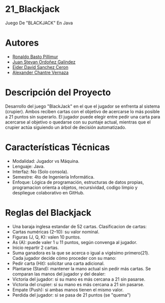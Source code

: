 # 21_Blackjack
Juego De "BLACKJACK" En Java
# Autores
- [Ronaldo Basto Pillimur](https://github.com/RonaldB24)
- [Juan Stevan Ordoñez Galindez](https://github.com/juanostevan)
- [Eider David Sanchez Ceron](https://github.com/Zandybro)
- [Alexander Chantre Vernaza](https://github.com/AlexanderChantre)

# Descripción del Proyecto
Desarrollo del juego "BlackJack" en el que el jugador se enfrenta al sistema (crupier).
Ambos reciben cartas con el objetivo de acercarse lo más posible a 21 puntos sin superarlo.
El jugador puede elegir entre pedir una carta para acercarse al objetivo o quedarse con su puntaje actual, 
mientras que el crupier actúa siguiendo un árbol de decisión automatizado.

# Características Técnicas
- Modalidad: Jugador vs Máquina.
- Lenguaje: Java.
- Interfaz: No (Solo consola).
- Semestre: 4to de Ingeniería Informática.
- Enfoque: Lógica de programación, estructuras de datos propias, programacion orienta a objetos, recursividad, codigo limpio y despliegue colaborativo en GitHub.

# Reglas del Blackjack
- Una baraja inglesa estandar de 52 cartas.
Clasificacion de cartas:
- Cartas numéricas (2–10): su valor nominal.
- Figuras (J, Q, K): valen 10 puntos.
- As (A): puede valer 1 u 11 puntos, según convenga al jugador.
- Inicio repartir 2 cartas.
- Suma ganadora es la que se acerca o igual a vigésimo primero(21).
Cada jugador decide cómo proceder con su mano:
- Pedir carta (Hit): solicitar una carta adicional.
- Plantarse (Stand): mantener la mano actual sin pedir más cartas.
Se comparan las manos del jugador y del dealer:
- Victoria del jugador: si su mano es más cercana a 21 sin pasarse.
- Victoria del crupier: si su mano es más cercana a 21 sin pasarse.
- Empate (Push): si ambas manos tienen el mismo valor.
- Perdida del jugador: si se pasa de 21 puntos (se "quema")
